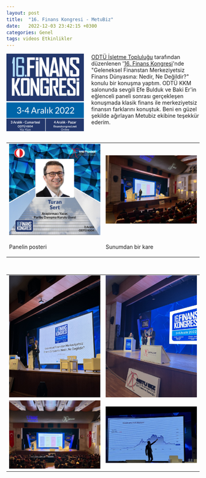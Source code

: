 ```yaml
---
layout: post
title:  "16. Finans Kongresi - MetuBiz"
date:   2022-12-03 23:42:15 +0300
categories: Genel
tags: videos Etkinlikler
---
```


<img align="left" src="/assets/finans-kongresi-poster.png" style="width:40%; padding-right:20px"> [ODTÜ İşletme Topluluğu](https://twitter.com/METUBIZ) tarafından düzenlenen '[16. Finans Kongresi](https://www.finanskongresi.net/)'nde "Geleneksel Finanstan Merkeziyetsiz Finans Dünyasına: Nedir, Ne Değildir?" konulu bir konuşma yaptım. ODTÜ KKM salonunda sevgili Efe Bulduk ve Baki Er'in eğlenceli paneli sonrası gerçekleşen konuşmada klasik finans ile  merkeziyetsiz finansın farklarını konuştuk. Beni en güzel şekilde ağırlayan Metubiz ekibine teşekkür ederim. 

&nbsp;

<table><tr>
<td style="width:50%">
<img src="/assets/metubiz_16-finans-kongresi-poster.jpg">
</td>
<td style="width:50%">
<img src="/assets/metubiz-sunum-photo-6.jpg">
</td></tr>
<tr><td style="width:50%; vertical-align:top">
<p>
Panelin posteri
</p></td>
<td style="width:50%; vertical-align:top">
<p>Sunumdan bir kare</p>
</td>
</tr>
</table>

&nbsp;

<table>
<tr>
<td style>
<img src="/assets/metubiz-sunum-photo-1.jpg">
</td>
<td style><img src="/assets/metubiz-sunum-photo3.jpg">
</td>
</tr>
<tr>
<td style>
<img src="/assets/metubiz-sunum-photo-5.jpg">
</td>
<td style><img src="/assets/metubiz-sunum-photo-7.jpg">
</td>
</tr>
</table>

